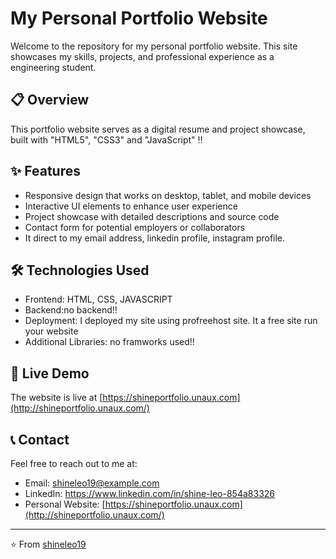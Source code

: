 # My Personal Portfolio Website

Welcome to the repository for my personal portfolio website. This site showcases my skills, projects, and professional experience as a engineering student.

## 📋 Overview

This portfolio website serves as a digital resume and project showcase, built with "HTML5", "CSS3" and "JavaScript" ‼️

## ✨ Features

- Responsive design that works on desktop, tablet, and mobile devices
- Interactive UI elements to enhance user experience
- Project showcase with detailed descriptions and source code
- Contact form for potential employers or collaborators
- It direct to my email address, linkedin profile, instagram profile.

## 🛠️ Technologies Used

- Frontend: HTML, CSS, JAVASCRIPT
- Backend:no backend‼️
- Deployment: I deployed my site using profreehost site. It a free site run your website
- Additional Libraries: no framworks used‼️

## 🚀 Live Demo

The website is live at [https://shineportfolio.unaux.com](http://shineportfolio.unaux.com/)

## 📞 Contact

Feel free to reach out to me at:
- Email: shineleo19@example.com
- LinkedIn: https://www.linkedin.com/in/shine-leo-854a83326
- Personal Website: [https://shineportfolio.unaux.com](http://shineportfolio.unaux.com/)

---

⭐️ From [shineleo19](https://github.com/yourusername)

